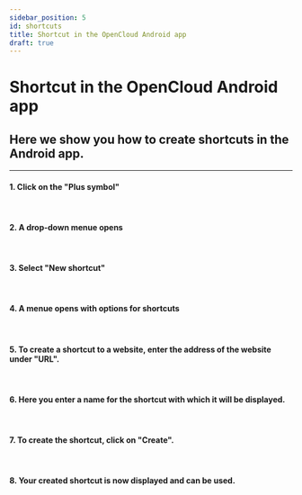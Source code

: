 ```yaml
---
sidebar_position: 5
id: shortcuts
title: Shortcut in the OpenCloud Android app
draft: true
---
```


# Shortcut in the OpenCloud Android app

## Here we show you how to create shortcuts in the Android app.

---

#### 1. Click on the "Plus symbol"
<!-- <img src={require("./img/shortcuts/plus-button.png").default} alt="Plus button" width="300"/> -->
<br/>

#### 2. A drop-down menue opens
<!-- <img src={require("./img/shortcuts/plus-menue.png").default} alt="Plus menue" width="300"/> -->
<br/>

#### 3. Select "New shortcut"
<!-- <img src={require("./img/shortcuts/new-shortcut.png").default} alt="New shortcut" width="300"/> -->
<br/>

#### 4. A menue opens with options for shortcuts
<!-- <img src={require("./img/shortcuts/shortcut-menue.png").default} alt="Shortcut menue" width="300"/> -->
<br/>

#### 5. To create a shortcut to a website, enter the address of the website under "URL".
<!-- <img src={require("./img/shortcuts/url.png").default} alt="URL" width="300"/> -->
<br/>

#### 6. Here you enter a name for the shortcut with which it will be displayed.
<!-- <img src={require("./img/shortcuts/shortcut-name.png").default} alt="Name of the shortcut" width="300"/> -->
<br/>

#### 7. To create the shortcut, click on "Create".
<!-- <img src={require("./img/shortcuts/create-button.png").default} alt="Create button" width="300"/> -->
<br/>

#### 8. Your created shortcut is now displayed and can be used.
<!-- <img src={require("./img/shortcuts/created-shortcut.png").default} alt="Shortcut" width="300"/> -->
<br/>
